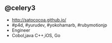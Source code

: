 ## @celery3

- http://satococoa.github.io/
- #p4d, #yurudev, #yokohamarb, #rubymotionjp
- Engineer
- Cobol,java C++,iOS, Go
